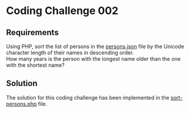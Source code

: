 # Coding Challenge 002

## Requirements

Using PHP, sort the list of persons in the [persons.json][1] file by the Unicode character length of their names in descending order.  
How many years is the person with the longest name older than the one with the shortest name?

## Solution

The solution for this coding challenge has been implemented in the [sort-persons.php][2] file.

<!-- MARKDOWN LINKS -->

[1]: ./persons.json
[2]: ./sort-persons.php
